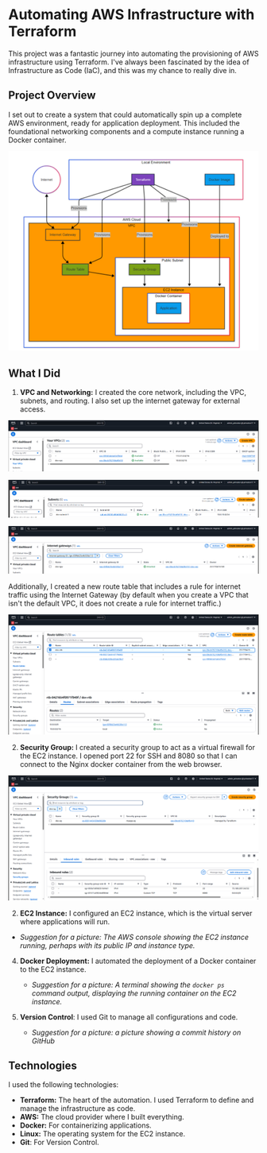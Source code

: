 # Automating AWS Infrastructure with Terraform

This project was a fantastic journey into automating the provisioning of AWS infrastructure using Terraform. I've always been fascinated by the idea of Infrastructure as Code (IaC), and this was my chance to really dive in.

## Project Overview

I set out to create a system that could automatically spin up a complete AWS environment, ready for application deployment. This included the foundational networking components and a compute instance running a Docker container.

![diagram](https://github.com/Princeton45/terraform-aws-infrastructure/blob/main/images/diagram.png)


## What I Did

1.  **VPC and Networking:** I created the core network, including the VPC, subnets, and routing. I also set up the internet gateway for external access.

![vpc](https://github.com/Princeton45/terraform-aws-infrastructure/blob/main/images/vpc.png)

![subnet](https://github.com/Princeton45/terraform-aws-infrastructure/blob/main/images/subnet.png)

![igw](https://github.com/Princeton45/terraform-aws-infrastructure/blob/main/images/igw.png)

Additionally, I created a new route table that includes a rule for internet traffic using the Internet Gateway (by default when you create a VPC that isn't the default VPC, it does not create a rule for internet traffic.)

![rtb](https://github.com/Princeton45/terraform-aws-infrastructure/blob/main/images/rtb.png)


2.  **Security Group:** I created a security group to act as a virtual firewall for the EC2 instance. I opened port 22 for SSH and 8080 so that I can connect to the Nginx docker container from the web browser.

![sg](https://github.com/Princeton45/terraform-aws-infrastructure/blob/main/images/sg.png)


2.  **EC2 Instance:** I configured an EC2 instance, which is the virtual server where applications will run.
  *   *Suggestion for a picture: The AWS console showing the EC2 instance running, perhaps with its public IP and instance type.*

4.  **Docker Deployment:** I automated the deployment of a Docker container to the EC2 instance.
    *   *Suggestion for a picture: A terminal showing the `docker ps` command output, displaying the running container on the EC2 instance.*

5. **Version Control**: I used Git to manage all configurations and code.
    *    *Suggestion for a picture: a picture showing a commit history on GitHub*
## Technologies

I used the following technologies:

*   **Terraform:** The heart of the automation. I used Terraform to define and manage the infrastructure as code.
*   **AWS:** The cloud provider where I built everything.
*   **Docker:** For containerizing applications.
*   **Linux:** The operating system for the EC2 instance.
* **Git**: For Version Control.
